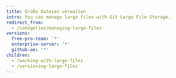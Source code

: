 ```yaml
---
title: Große Dateien verwalten
intro: You can manage large files with Git Large File Storage.
redirect_from:
  - /categories/managing-large-files
versions:
  free-pro-team: '*'
  enterprise-server: '*'
  github-ae: '*'
children:
  - /working-with-large-files
  - /versioning-large-files
---
```


